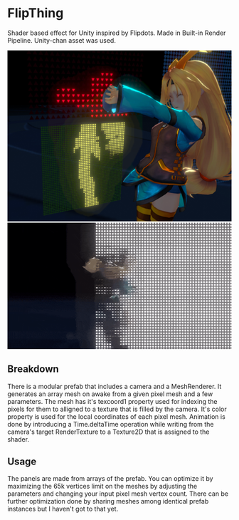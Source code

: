 # FlipThing
 Shader based effect for Unity inspired by Flipdots. Made in Built-in Render Pipeline. Unity-chan asset was used.

![Screen](https://github.com/Cotanius/FlipThing/blob/main/Media/FlipThing1.png)
![GIF](https://github.com/Cotanius/FlipThing/blob/main/Media/Flipthing.gif)

## Breakdown
There is a modular prefab that includes a camera and a MeshRenderer. It generates an array mesh on awake from a given pixel mesh and a few parameters. The mesh has it's texcoord1 property used for indexing the pixels for them to alligned to a texture that is filled by the camera. It's color property is used for the local coordinates of each pixel mesh. Animation is done by introducing a Time.deltaTime operation while writing from the camera's target RenderTexture to a Texture2D that is assigned to the shader.

## Usage

The panels are made from arrays of the prefab. You can optimize it by maximizing the 65k vertices limit on the meshes by adjusting the parameters and changing your input pixel mesh vertex count. There can be further optimization done by sharing meshes among identical prefab instances but I haven't got to that yet.
